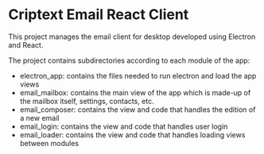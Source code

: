 # Criptext Email React Client

This project manages the email client for desktop developed using Electron and React.

The project contains subdirectories according to each module of the app:
* electron_app: contains the files needed to run electron and load the app views
* email_mailbox: contains the main view of the app which is made-up of the mailbox itself, settings, contacts, etc.
* email_composer: contains the view and code that handles the edition of a new email
* email_login: contains the view and code that handles user login
* email_loader: contains the view and code that handles loading views between modules
